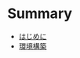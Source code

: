 # Summary

- [はじめに](./01-introduction/introduction.md)
- [環境構築](./02-setup/setup.md)
<!-- 
- [ベアメタルテクニック](./03-bare-metal/bare-metal.md)
  - [no_std]
  - [panic]
  - [print!マクロ]
  - [リンカ]
  - [アセンブリ]
  - [メモリアロケータ]
- [ツール]
  - [Cargo]
  - [コンパイラ]
- [ライブラリ / フレームワーク](./04-library/library.md)
  - [heapless]
  - [RTFM]
  - [testing]
  - [rt crates]
  - [Tock]
- [プログラミングテクニック]
  - [型状態プログラミング]
  - [ゼロコスト抽象化]
  - [シングルトン]
  - [アトリビュート]
  - [unsafe]
- [組込みLinux]
  - [Yocto]
- [FFI]
  - [Rust -> C]
  - [C -> Rust]
  - [ケーススタディ Zephyr]
- [ドキュメント]
 -->